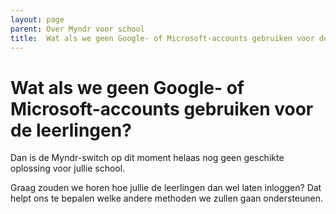 ```yaml
---
layout: page
parent: Over Myndr voor school
title:  Wat als we geen Google- of Microsoft-accounts gebruiken voor de leerlingen? 
---
```


# Wat als we geen Google- of Microsoft-accounts gebruiken voor de leerlingen?

Dan is de Myndr-switch op dit moment helaas nog geen geschikte oplossing voor jullie school.

Graag zouden we horen hoe jullie de leerlingen dan wel laten inloggen? Dat helpt ons te bepalen welke andere methoden we zullen gaan ondersteunen. 


